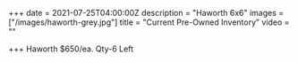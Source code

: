 +++
date = 2021-07-25T04:00:00Z
description = "Haworth 6x6"
images = ["/images/haworth-grey.jpg"]
title = "Current Pre-Owned Inventory"
video = ""

+++
Haworth $650/ea. Qty-6 Left
